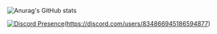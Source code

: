 ![Anurag's GitHub stats](https://github-readme-stats.vercel.app/api?username=Edah115&show_icons=true&theme=tokyonight)

[![Discord Presence](https://lanyard.cnrad.dev/api/834866945186594877)](hideStatus=false)(https://discord.com/users/834866945186594877)

